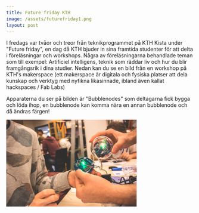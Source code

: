 ```yaml
---
title: Future friday KTH
image: /assets/futurefriday1.png
layout: post
---
```

I fredags var tvåor och treor från teknikprogrammet på KTH Kista under "Future friday", en dag då KTH bjuder in sina framtida studenter för att delta i föreläsningar och workshops.
Några av föreläsningarna behandlade teman som till exempel: Artificiel intelligens, teknik som räddar liv och hur du blir framgångsrik i dina studier.
Nedan kan du se en bild från en workshop på KTH's makerspace (ett makerspace är digitala och fysiska platser att dela kunskap och verktyg med nyfikna likasinnade, ibland även kallat hackspaces / Fab Labs)

Apparaterna du ser på bilden är "Bubblenodes" som deltagarna fick bygga och löda ihop, en bubblenode kan komma nära en annan bubblenode och då ändras färgen!

<img src="/assets/bubblenode.png" alt="Bubblenode" width="350" height="233">
